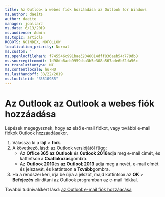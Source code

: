 ```yaml
---
title: Az Outlook a webes fiók hozzáadása az Outlook for Windows
ms.author: daeite
author: daeite
manager: joallard
ms.date: 6/13/2019
ms.audience: Admin
ms.topic: article
ROBOTS: NOINDEX, NOFOLLOW
localization_priority: Normal
ms.custom: ''
ms.openlocfilehash: f745546c991bae52046014dff836aeb54c779db8
ms.sourcegitcommit: 1d98db8acb9959aba3b5e308a567ade6b62da56c
ms.translationtype: MT
ms.contentlocale: hu-HU
ms.lasthandoff: 08/22/2019
ms.locfileid: "36510985"
---
```

# <a name="add-your-outlook-on-the-web-account-to-outlook"></a>Az Outlook az Outlook a webes fiók hozzáadása

Lépések megegyeznek, hogy az első e-mail fiókot, vagy további e-mail fiókok Outlook hozzáadásakor.

1. Válassza ki a **fájl** > **fiók**.
1. A következő, lásd: az Outlook verziójától függ:
    - Az **Office 365 az Outlook** és **Outlook 2016**adja meg e-mail címét, és kattintson a **Csatlakozás**gombra.
    - Az **Outlook 2010**és **az Outlook 2013** adja meg a nevét, e-mail címét és jelszavát, és kattintson a **Tovább**gombra.
1. Ha a rendszer kéri, írja be újra a jelszót, majd kattintson az **OK** > **Befejezés** elindítani az Outlook programban az e-mail fiókkal.

További tudnivalókért lásd: [az Outlook e-mail fiók hozzáadása](https://support.office.com/article/6e27792a-9267-4aa4-8bb6-c84ef146101b)